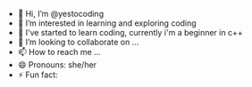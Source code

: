 - 👋 Hi, I’m @yestocoding
- 👀 I’m interested in learning and exploring coding
- 🌱 I've started to learn coding, currently i'm a beginner in c++
- 💞️ I’m looking to collaborate on ...
- 📫 How to reach me ...
- 😄 Pronouns: she/her
- ⚡ Fun fact: 

<!---
yestocoding/yestocoding is a ✨ special ✨ repository because its `README.md` (this file) appears on your GitHub profile.
You can click the Preview link to take a look at your changes.
--->

